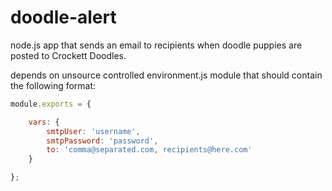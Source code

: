 # doodle-alert

node.js app that sends an email to recipients when doodle puppies are posted to Crockett Doodles.

depends on unsource controlled environment.js module that should contain the following format:
```javascript
module.exports = {

    vars: {
        smtpUser: 'username',
        smtpPassword: 'password',
        to: 'comma@separated.com, recipients@here.com'
    }

};
```
